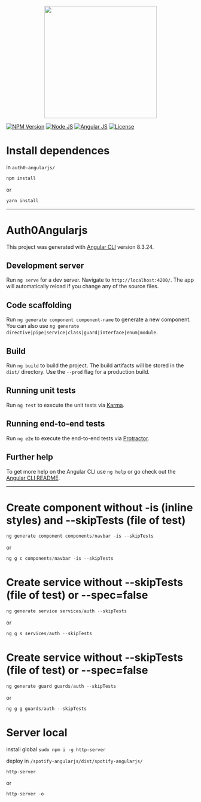 <p align="center">
    <img src="https://i.imgur.com/bF1WkFW.png" width="300">
</p>

[![NPM Version][npm-badge]][npm-url]
[![Node JS][node-badge]][node-url]
[![Angular JS][angular-badge]][angular-url]
[![License][license-badge]][license-url]

<!-- # Site -->
<!-- ![Spotify angularjs](https://i.imgur.com/B2heenX.png) -->

# Install dependences
in ```auth0-angularjs/```

```bash
npm install
```
or
```bash
yarn install
```

***

# Auth0Angularjs

This project was generated with [Angular CLI](https://github.com/angular/angular-cli) version 8.3.24.

## Development server

Run `ng serve` for a dev server. Navigate to `http://localhost:4200/`. The app will automatically reload if you change any of the source files.

## Code scaffolding

Run `ng generate component component-name` to generate a new component. You can also use `ng generate directive|pipe|service|class|guard|interface|enum|module`.

## Build

Run `ng build` to build the project. The build artifacts will be stored in the `dist/` directory. Use the `--prod` flag for a production build.

## Running unit tests

Run `ng test` to execute the unit tests via [Karma](https://karma-runner.github.io).

## Running end-to-end tests

Run `ng e2e` to execute the end-to-end tests via [Protractor](http://www.protractortest.org/).

## Further help

To get more help on the Angular CLI use `ng help` or go check out the [Angular CLI README](https://github.com/angular/angular-cli/blob/master/README.md).

***

# Create component without -is (inline styles) and --skipTests (file of test)
```javascript
ng generate component components/navbar -is --skipTests
```
or
```javascript
ng g c components/navbar -is --skipTests
```

# Create service without --skipTests (file of test) or --spec=false
```javascript
ng generate service services/auth --skipTests
```
or
```javascript
ng g s services/auth --skipTests
```

# Create service without --skipTests (file of test) or --spec=false
```javascript
ng generate guard guards/auth --skipTests
```
or
```javascript
ng g g guards/auth --skipTests
```

# Server local
install global ```sudo npm i -g http-server```

deploy in ```/spotify-angularjs/dist/spotify-angularjs/```

```javascript
http-server
```
or
```javascript
http-server -o
```

[npm-badge]: https://img.shields.io/badge/npm-v6.13.4-brightgreen.svg
[npm-url]: https://www.npmjs.com
[node-badge]: https://img.shields.io/badge/nodejs-v10.18.1-brightgreen
[node-url]: https://nodejs.org/download/release/v10.18.1/
[angular-badge]: https://img.shields.io/badge/angular--CLI-v8.3.24-brightgreen
[angular-url]: https://angular.io/cli/
[license-badge]: https://img.shields.io/badge/license-MIT-green.svg
[license-url]: https://opensource.org/licenses/MIT
